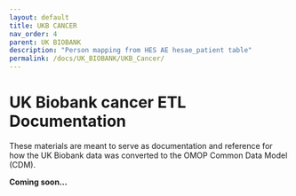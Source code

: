 ```yaml
---
layout: default
title: UKB CANCER
nav_order: 4
parent: UK BIOBANK
description: "Person mapping from HES AE hesae_patient table"
permalink: /docs/UK_BIOBANK/UKB_Cancer/
---
```


# UK Biobank cancer ETL Documentation

These materials are meant to serve as documentation and reference for how the UK Biobank data was converted to the OMOP Common Data Model (CDM).

**Coming soon...**
